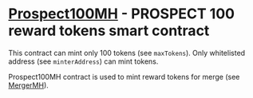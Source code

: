 # [Prospect100MH](/contracts/Prospect100MH.sol) - PROSPECT 100 reward tokens smart contract

This contract can mint only 100 tokens (see `maxTokens`).
Only whitelisted address (see `minterAddress`) can mint tokens.

Prospect100MH contract is used to mint reward tokens for merge
(see [MergerMH](./MergerMH.md)).
